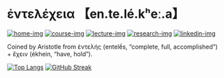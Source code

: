 # ἐντελέχεια 【en.te.lé.kʰeː.a】

[![home-img]][home-url]
[![course-img]][course-url]
[![lecture-img]][lecture-url]
[![research-img]][research-url]
[![linkedin-img]][linkedin-url]

[home-img]: https://img.shields.io/badge/home-entelecheia.me-blue
[home-url]: https://entelecheia.me
[course-img]: https://img.shields.io/badge/course-entelecheia.ai-blue
[course-url]: https://course.entelecheia.ai
[lecture-img]: https://img.shields.io/badge/lecture-entelecheia.ai-blue
[lecture-url]: https://lecture.entelecheia.ai
[research-img]: https://img.shields.io/badge/research-entelecheia.ai-blue
[research-url]: https://research.entelecheia.ai
[linkedin-img]: https://img.shields.io/badge/LinkedIn-blue?logo=linkedin
[linkedin-url]: https://www.linkedin.com/in/entelecheia/

Coined by Aristotle from ἐντελής (entelḗs, “complete, full, accomplished”) + ἔχειν (ékhein, “have, hold”).

[![Top Langs](https://github-readme-stats.vercel.app/api/top-langs/?username=entelecheia&size_weight=0.1&count_weight=0.9&layout=compact&langs_count=10&theme=transparent&card_width=395&hide_border=true)](https://entelecheia.me/repositories/) [![GitHub Streak](https://streak-stats.demolab.com?user=entelecheia&theme=transparent&hide_border=true&card_width=395)](https://entelecheia.me/repositories/)
